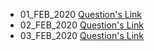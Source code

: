 - 01_FEB_2020 [Question's Link](https://www.hackerrank.com/challenges/angry-children/problem?h_l=interview&playlist_slugs%5B%5D=interview-preparation-kit&playlist_slugs%5B%5D=greedy-algorithms)
- 02_FEB_2020 [Question's Link](https://www.codechef.com/problems/A1)
- 03_FEB_2020 [Question's Link](https://www.hackerrank.com/challenges/weighted-uniform-string/problem)